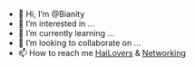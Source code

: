 - 👋 Hi, I’m @Bianity
- 👀 I’m interested in ...
- 🌱 I’m currently learning ...
- 💞️ I’m looking to collaborate on ...
- 📫 How to reach me <a href="https://hailovers.com">HaiLovers</a> & <a href="https://hailovers.com/">Networking</a>

<!---
Bianity/Bianity is a ✨ special ✨ repository because its `README.md` (this file) appears on your GitHub profile.
You can click the Preview link to take a look at your changes.
--->
